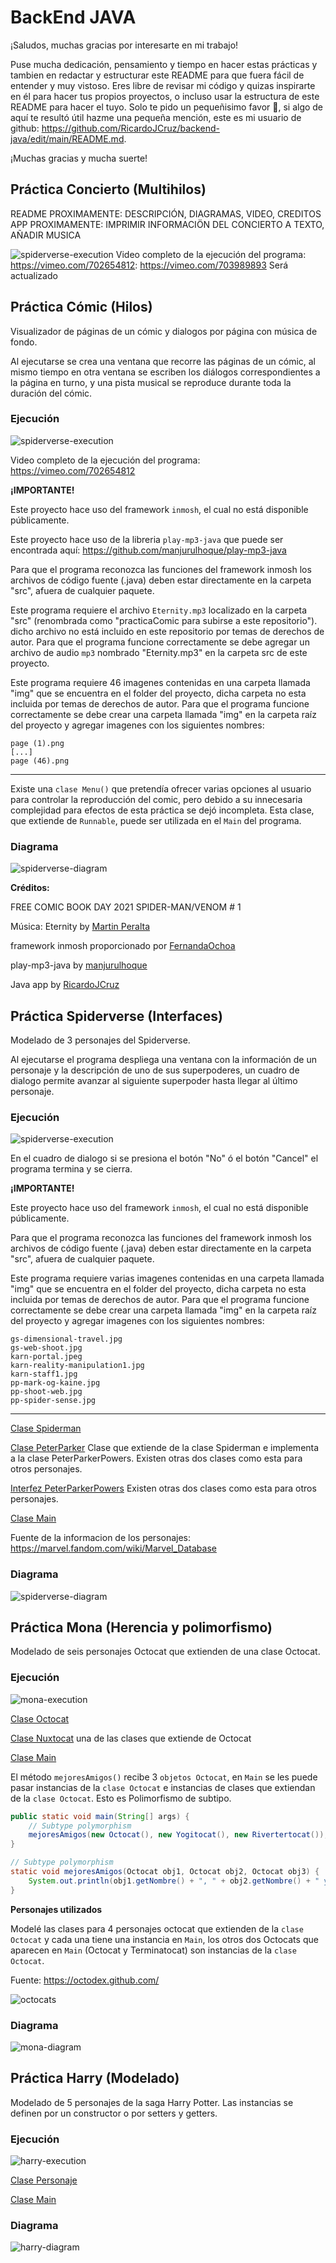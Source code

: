 # BackEnd JAVA

¡Saludos, muchas gracias por interesarte en mi trabajo!

Puse mucha dedicación, pensamiento y tiempo en hacer estas prácticas y tambien en redactar y estructurar este README para que fuera fácil de entender y muy vistoso. Eres libre de revisar mi código y quizas inspirarte en él para hacer tus propios proyectos, o incluso usar la estructura de este README para hacer el tuyo. Solo te pido un pequeñisimo favor :pray:, si algo de aquí te resultó útil hazme una pequeña mención, este es mi usuario de github: https://github.com/RicardoJCruz/backend-java/edit/main/README.md.

¡Muchas gracias y mucha suerte!

## Práctica Concierto (Multihilos)

README PROXIMAMENTE: DESCRIPCIÓN, DIAGRAMAS, VIDEO, CREDITOS
APP PROXIMAMENTE: IMPRIMIR INFORMACIÖN DEL CONCIERTO A TEXTO, AÑADIR MUSICA

![spiderverse-execution](./Concert/practica-concierto.gif)
Video completo de la ejecución del programa: https://vimeo.com/702654812: https://vimeo.com/703989893 Será actualizado


## Práctica Cómic (Hilos)

Visualizador de páginas de un cómic y dialogos por página con música de fondo.

Al ejecutarse se crea una ventana que recorre las páginas de un cómic, al mismo tiempo en otra ventana se escriben los diálogos correspondientes a la página en turno, y una pista musical se reproduce durante toda la duración del cómic.

### Ejecución
![spiderverse-execution](./practicaComic/practica-comic.gif)

Video completo de la ejecución del programa: https://vimeo.com/702654812

**¡IMPORTANTE!**

Este proyecto hace uso del framework `inmosh`, el cual no está disponible públicamente.

Este proyecto hace uso de la libreria `play-mp3-java` que puede ser encontrada aquí: https://github.com/manjurulhoque/play-mp3-java

Para que el programa reconozca las funciones del framework inmosh los archivos de código fuente (.java) deben estar directamente en la carpeta "src", afuera de cualquier paquete.

Este programa requiere el archivo `Eternity.mp3` localizado en la carpeta "src" (renombrada como "practicaComic para subirse a este repositorio"). dicho archivo no está incluido en este repositorio por temas de derechos de autor. Para que el programa funcione correctamente se debe agregar un archivo de audio `mp3` nombrado "Eternity.mp3" en la carpeta src de este proyecto.

Este programa requiere 46 imagenes contenidas en una carpeta llamada "img" que se encuentra en el folder del proyecto, dicha carpeta no esta incluida por temas de derechos de autor. Para que el programa funcione correctamente se debe crear una carpeta llamada "img" en la carpeta raíz del proyecto y agregar imagenes con los siguientes nombres:

```
page (1).png
[...]
page (46).png
```
--------

Existe una `clase Menu()` que pretendía ofrecer varias opciones al usuario para controlar la reproducción del comic, pero debido a su innecesaria complejidad para efectos de esta práctica se dejó incompleta. Esta clase, que extiende de `Runnable`, puede ser utilizada en el `Main` del programa.

### Diagrama
![spiderverse-diagram](./practicaComic/practica-comic-diagrama.jpg)

**Créditos:**

FREE COMIC BOOK DAY 2021 SPIDER-MAN/VENOM # 1

Música: Eternity by [Martin Peralta](https://www.youtube.com/shorts/uVCq_eiV3hc)

framework inmosh proporcionado por [FernandaOchoa](https://github.com/FernandaOchoa)

play-mp3-java by [manjurulhoque](https://github.com/manjurulhoque/play-mp3-java)

Java app by [RicardoJCruz](https://github.com/RicardoJCruz/)

## Práctica Spiderverse (Interfaces)

Modelado de 3 personajes del Spiderverse.

Al ejecutarse el programa despliega una ventana con la información de un personaje y la descripción de uno de sus superpoderes, un cuadro de dialogo permite avanzar al siguiente superpoder hasta llegar al último personaje.

### Ejecución
![spiderverse-execution](./practicaMultiverse/practica-spiderverse.gif)

En el cuadro de dialogo si se presiona el botón "No" ó el botón "Cancel" el programa termina y se cierra.

**¡IMPORTANTE!**

Este proyecto hace uso del framework `inmosh`, el cual no está disponible públicamente.

Para que el programa reconozca las funciones del framework inmosh los archivos de código fuente (.java) deben estar directamente en la carpeta "src", afuera de cualquier paquete.

Este programa requiere varias imagenes contenidas en una carpeta llamada "img" que se encuentra en el folder del proyecto, dicha carpeta no esta incluida por temas de derechos de autor. Para que el programa funcione correctamente se debe crear una carpeta llamada "img" en la carpeta raíz del proyecto y agregar imagenes con los siguientes nombres:

```
gs-dimensional-travel.jpg
gs-web-shoot.jpg
karn-portal.jpeg
karn-reality-manipulation1.jpg
karn-staff1.jpg
pp-mark-og-kaine.jpg
pp-shoot-web.jpg
pp-spider-sense.jpg
```
--------

[Clase Spiderman](./practicaMultiverse/Spiderman.java)

[Clase PeterParker](./practicaMultiverse/PeterParker.java) Clase que extiende de la clase Spiderman e implementa a la clase PeterParkerPowers. Existen otras dos clases como esta para otros personajes.

[Interfez PeterParkerPowers](./practicaMultiverse/PeterParkerPowers.java) Existen otras dos clases como esta para otros personajes.

[Clase Main](./practicaMultiverse/Play.java)

Fuente de la informacion de los personajes:
https://marvel.fandom.com/wiki/Marvel_Database

### Diagrama
![spiderverse-diagram](./practicaMultiverse/practica-multiverse-diagrama.jpg)

## Práctica Mona (Herencia y polimorfismo)

Modelado de seis personajes Octocat que extienden de una clase Octocat.

### Ejecución
![mona-execution](./practicaMona/practicaMona.png)

[Clase Octocat](./practicaMona/Octocat.java)

[Clase Nuxtocat](./practicaMona/Nuxtocat.java) una de las clases que extiende de Octocat

[Clase Main](./practicaMona/Playground.java)

El método `mejoresAmigos()` recibe 3 `objetos Octocat`, en `Main` se les puede pasar instancias de la `clase Octocat` e instancias de clases que extiendan de la `clase Octocat`. Esto es Polimorfismo de subtipo.
```Java
public static void main(String[] args) {
    // Subtype polymorphism
    mejoresAmigos(new Octocat(), new Yogitocat(), new Rivertertocat());
}

// Subtype polymorphism
static void mejoresAmigos(Octocat obj1, Octocat obj2, Octocat obj3) {
    System.out.println(obj1.getNombre() + ", " + obj2.getNombre() + " y " + obj3.getNombre() + " son mejores amigos");
}
```

**Personajes utilizados**

Modelé las clases para 4 personajes octocat que extienden de la `clase Octocat` y cada una tiene una instancia en `Main`, los otros dos Octocats que aparecen en `Main` (Octocat y Terminatocat) son instancias de la `clase Octocat`.

Fuente: https://octodex.github.com/

![octocats](./practicaMona/octocats.jpg)

### Diagrama
![mona-diagram](./practicaMona/practica-mona-diagrama.jpg)

## Práctica Harry (Modelado)

Modelado de 5 personajes de la saga Harry Potter. Las instancias se definen por un constructor o por setters y getters.

### Ejecución
![harry-execution](./practicaHarry/practica-harry.png)

[Clase Personaje](./practicaHarry/Personaje.java)

[Clase Main](./practicaHarry/Hogwarts.java)

### Diagrama
![harry-diagram](./practicaHarry/practica-harry-diagrama.jpg)
